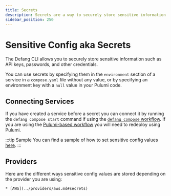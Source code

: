 ```yaml
---
title: Secrets
description: Secrets are a way to securely store sensitive information such as API keys, passwords, and other credentials.
sidebar_position: 250
---
```


# Sensitive Config aka Secrets

The Defang CLI allows you to securely store sensitive information such as API keys, passwords, and other credentials.

You can use secrets by specifying them in the `environment` section of a service in a `compose.yaml` file without any value, or by specifying an environment key with a `null` value in your Pulumi code.

## Connecting Services

If you have created a service before a secret you can connect it by running the `defang compose start` command if using the [`defang compose` workflow](./compose.md). If you are using the [Pulumi-based workflow](./pulumi.md) you will need to redeploy using Pulumi.

:::tip Sample
You can find a sample of how to set sensitive config values [here](https://github.com/defang-io/defang/tree/main/samples/nodejs/ChatGPT%20API).
:::

## Providers

Here are the different ways sensitive config values are stored depending on the provider you are using:

    * [AWS](../providers/aws.md#secrets)
